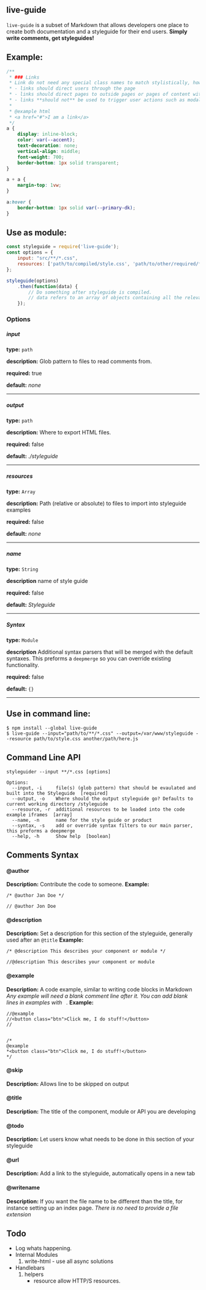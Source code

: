 live-guide
---
`live-guide` is a subset of Markdown that allows developers one place to create both documentation and a styleguide for their end users. **Simply write comments, get styleguides!**

## Example:
```css
/**
 * ### Links
 * Link do not need any special class names to match stylistically, however they should follow some convetions
 * - links should direct users through the page
 * - links should direct pages to outside pages or pages of content within the site structure
 * - links **should not** be used to trigger user actions such as modals.
 *
 * @example html
 * <a href="#">I am a link</a>
 */
a {
    display: inline-block;
    color: var(--accent);
    text-decoration: none;
    vertical-align: middle;
    font-weight: 700;
    border-bottom: 1px solid transparent;
}

a + a {
    margin-top: 1vw;
}

a:hover {
    border-bottom: 1px solid var(--primary-dk);
}
```

## Use as module:
```javascript
const styleguide = require('live-guide');
const options = {
    input: "src/**/*.css",
    resources: ['path/to/compiled/style.css', 'path/to/other/required/files/app.js']
};

styleguide(options)
    .then(function(data) {
        // Do something after styleguide is compiled.
        // data refers to an array of objects containing all the relevant data from your build
    });
```

### Options
##### input
**type:** `path`

**description:** Glob pattern to files to read comments from.

**required:** true

**default:** *none*

---

##### output
**type:** `path`

**description:** Where to export HTML files.

**required:** false

**default:** *./styleguide*

---

##### resources
**type:** `Array`

**description:** Path (relative or absolute) to files to import into styleguide examples

**required:** false

**default:** *none*

---

##### name
**type:** `String`

**description** name of style guide

**required:** false

**default:** *Styleguide*

---

##### Syntax
**type:** `Module`

**description** Additional syntax parsers that will be merged with the default syntaxes. This preforms a `deepmerge` so you can override existing functionality.

**required:** false

**default:** `{}`

---

## Use in command line:
```shell
$ npm install --global live-guide
$ live-guide --input="path/to/**/*.css" --output=/var/www/styleguide --resource path/to/style.css another/path/here.js
```

## Command Line API
```shell
styleguider --input **/*.css [options]

Options:
  --input, -i     file(s) (glob pattern) that should be evaulated and built into the Styleguide  [required]
  --output, -o    Where should the output styleguide go? Defaults to current working directory /styleguide
  --resource, -r  additional resources to be loaded into the code example iframes  [array]
  --name, -n      name for the style guide or product
  --syntax, -s    add or override syntax filters to our main parser, this preforms a deepmerge
  --help, -h      Show help  [boolean]

```

## Comments Syntax

#### @author
**Description:** Contribute the code to someone.
**Example:**
```
/* @author Jan Doe */

// @author Jon Doe
```

#### @description
**Description:** Set a description for this section of the styleguide, generally used after an `@title`
**Example:**
```
/* @description This describes your component or module */

//@description This describes your component or module
```

#### @example
**Description:** A code example, similar to writing code blocks in Markdown
*Any example will need a blank comment line after it.
You can add blank lines in examples with `
`.*
**Example:**
```
//@example
//<button class="btn">Click me, I do stuff!</button>
//


/*
@example
*<button class="btn">Click me, I do stuff!</button>
*/
```

#### @skip
**Description:** Allows line to be skipped on output


#### @title
**Description:** The title of the component, module or API you are developing


#### @todo
**Description:** Let users know what needs to be done in this section of your styleguide


#### @url
**Description:** Add a link to the styleguide, automatically opens in a new tab


#### @writename
**Description:** If you want the file name to be different than the title, for instance setting up an index page.
*There is no need to provide a file extension*
## Todo
- Log whats happening.
- Internal Modules
    1. write-html
            - use all async solutions
- Handlebars
	1. helpers
    	-  resource allow HTTP/S resources.
